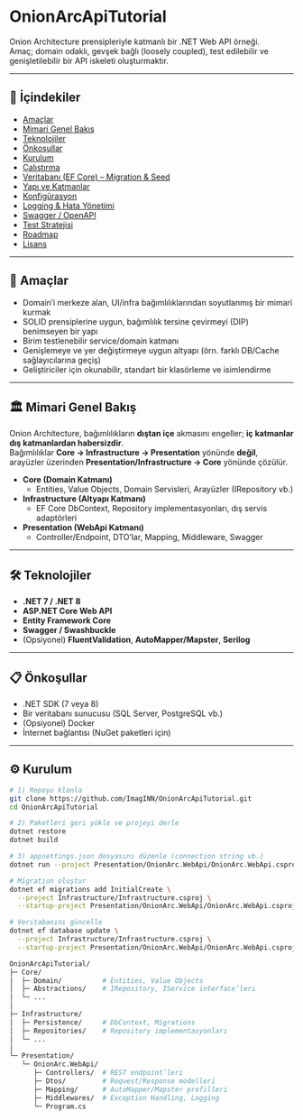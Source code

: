 # OnionArcApiTutorial

Onion Architecture prensipleriyle katmanlı bir .NET Web API örneği.  
Amaç; domain odaklı, gevşek bağlı (loosely coupled), test edilebilir ve genişletilebilir bir API iskeleti oluşturmaktır.

---

## 📑 İçindekiler

- [Amaçlar](#amaçlar)
- [Mimari Genel Bakış](#mimari-genel-bakış)
- [Teknolojiler](#teknolojiler)
- [Önkoşullar](#önkoşullar)
- [Kurulum](#kurulum)
- [Çalıştırma](#çalıştırma)
- [Veritabanı (EF Core) – Migration & Seed](#veritabanı-ef-core--migration--seed)
- [Yapı ve Katmanlar](#yapı-ve-katmanlar)
- [Konfigürasyon](#konfigürasyon)
- [Logging & Hata Yönetimi](#logging--hata-yönetimi)
- [Swagger / OpenAPI](#swagger--openapi)
- [Test Stratejisi](#test-stratejisi)
- [Roadmap](#roadmap)
- [Lisans](#lisans)

---

## 🎯 Amaçlar

- Domain’i merkeze alan, UI/infra bağımlılıklarından soyutlanmış bir mimari kurmak  
- SOLID prensiplerine uygun, bağımlılık tersine çevirmeyi (DIP) benimseyen bir yapı  
- Birim testlenebilir service/domain katmanı  
- Genişlemeye ve yer değiştirmeye uygun altyapı (örn. farklı DB/Cache sağlayıcılarına geçiş)  
- Geliştiriciler için okunabilir, standart bir klasörleme ve isimlendirme  

---

## 🏛 Mimari Genel Bakış

Onion Architecture, bağımlılıkların **dıştan içe** akmasını engeller; **iç katmanlar dış katmanlardan habersizdir**.  
Bağımlılıklar **Core → Infrastructure → Presentation** yönünde **değil**, arayüzler üzerinden **Presentation/Infrastructure → Core** yönünde çözülür.

- **Core (Domain Katmanı)**  
  - Entities, Value Objects, Domain Servisleri, Arayüzler (IRepository vb.)
- **Infrastructure (Altyapı Katmanı)**  
  - EF Core DbContext, Repository implementasyonları, dış servis adaptörleri
- **Presentation (WebApi Katmanı)**  
  - Controller/Endpoint, DTO’lar, Mapping, Middleware, Swagger

---

## 🛠 Teknolojiler

- **.NET 7 / .NET 8**  
- **ASP.NET Core Web API**  
- **Entity Framework Core**  
- **Swagger / Swashbuckle**  
- (Opsiyonel) **FluentValidation**, **AutoMapper/Mapster**, **Serilog**

---

## 📋 Önkoşullar

- .NET SDK (7 veya 8)  
- Bir veritabanı sunucusu (SQL Server, PostgreSQL vb.)  
- (Opsiyonel) Docker  
- İnternet bağlantısı (NuGet paketleri için)

---

## ⚙️ Kurulum

```bash
# 1) Repoyu klonla
git clone https://github.com/ImagINN/OnionArcApiTutorial.git
cd OnionArcApiTutorial

# 2) Paketleri geri yükle ve projeyi derle
dotnet restore
dotnet build

# 3) appsettings.json dosyasını düzenle (connection string vb.)
dotnet run --project Presentation/OnionArc.WebApi/OnionArc.WebApi.csproj

# Migration oluştur
dotnet ef migrations add InitialCreate \
  --project Infrastructure/Infrastructure.csproj \
  --startup-project Presentation/OnionArc.WebApi/OnionArc.WebApi.csproj

# Veritabanını güncelle
dotnet ef database update \
  --project Infrastructure/Infrastructure.csproj \
  --startup-project Presentation/OnionArc.WebApi/OnionArc.WebApi.csproj

OnionArcApiTutorial/
├─ Core/
│  ├─ Domain/          # Entities, Value Objects
│  ├─ Abstractions/    # IRepository, IService interface’leri
│  └─ ...
│
├─ Infrastructure/
│  ├─ Persistence/     # DbContext, Migrations
│  ├─ Repositories/    # Repository implementasyonları
│  └─ ...
│
└─ Presentation/
   └─ OnionArc.WebApi/
      ├─ Controllers/  # REST endpoint’leri
      ├─ Dtos/         # Request/Response modelleri
      ├─ Mapping/      # AutoMapper/Mapster profilleri
      ├─ Middlewares/  # Exception Handling, Logging
      └─ Program.cs

